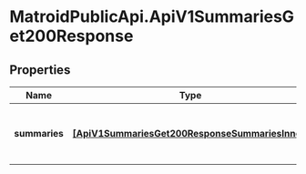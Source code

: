 # MatroidPublicApi.ApiV1SummariesGet200Response

## Properties

Name | Type | Description | Notes
------------ | ------------- | ------------- | -------------
**summaries** | [**[ApiV1SummariesGet200ResponseSummariesInner]**](ApiV1SummariesGet200ResponseSummariesInner.md) | All summaries for a user, sorted by most recent | [optional] 



